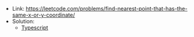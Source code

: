 - Link: https://leetcode.com/problems/find-nearest-point-that-has-the-same-x-or-y-coordinate/
- Solution:
  - [Typescript](index.ts)